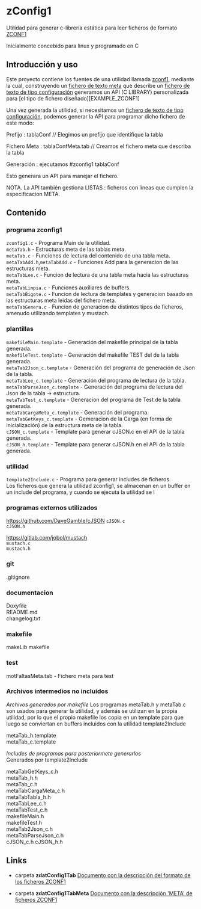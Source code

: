 # zConfig1
Utilidad para generar c-libreria estática para leer ficheros de formato [ZCONF1][TAB_ZCONF1]

Inicialmente concebido para linux y programado en C

## Introducción y uso
Este proyecto contiene los fuentes de una utilidad llamada [zconf1][ZCONF1], mediante la cual, construyendo un [fichero de texto meta][META_ZCONF1] que describe un [fichero de texto de tipo configuración][TAB_ZCONF1] generamos un API (C LIBRARY) personalizada para [el tipo de fichero diseñado][EXAMPLE_ZCONF1] 

Una vez generada la utilidad, si necesitamos un [fichero de texto de tipo configuración][TAB_ZCONF1], podemos generar la API para programar dicho fichero de este modo:

Prefijo : tablaConf // Elegimos un prefijo que identifique la tabla

Fichero Meta : tablaConfMeta.tab // Creamos el fichero meta que describa la tabla

Generación : ejecutamos #zconfig1 tablaConf

Esto generara un API para manejar el fichero.

NOTA. La API también gestiona LISTAS : ficheros con lineas que cumplen la especificacion META.

## Contenido

### programa zconfig1
`zconfig1.c`    - Programa Main de la utilidad.  
`metaTab.h`	    - Estructuras meta de las tablas meta.  
`metaTab.c`	    - Funciones de lectura del contenido de una tabla meta.  
`metaTabAdd.h`,`metaTabAdd.c`  - Funciones Add para la generacion de las estructuras meta.  
`metaTabLee.c`	- Funcion de lectura de una tabla meta hacia las estructuras meta.  
`metaTabLimpia.c`	    - Funciones auxiliares de buffers.  
`metaTabBigote.c`	- Funcion de lectura de templates y generacion basado en las estructuras meta leidas del fichero meta.  
`metaTabGenera.c`	- Funcion de generacion de distintos tipos de ficheros, amenudo utilizando templates y mustach.  

### plantillas
`makefileMain.template`       - Generación del makefile principal de la tabla generada.  
`makefileTest.template`       - Generación del makefile TEST del  de la tabla generada.  
`metaTab2Json_c.template`	    - Generación del programa de generación de Json de la tabla.  
`metaTabLee_c.template`       - Generación del programa de lectura de la tabla.  
`metaTabParseJson_c.template` - Generación del programa de lectura del Json de la tabla -> estructura.  
`metaTabTest_c.template`	    - Generacion del programa de Test de la tabla generada.  
`metaTabCargaMeta_c.template` - Generación del programa.  
`metaTabGetKeys_c.template`   - Gemeracion de la Carga (en forma de inicialización) de la estructura meta de la tabla.  
`cJSON_c.template`            - Template para generar cJSON.c en el API de la tabla generada.  
`cJSON_h.template`	          - Template para generar cJSON.h en el API de la tabla generada.  
### utilidad
`template2Include.c`	- Programa para generar includes de ficheros.  
Los ficheros que genera la utilidad zconfig1, se almacenan en un buffer en un include del programa, y cuando se ejecuta la utilidad se l

### programas externos utilizados
https://github.com/DaveGamble/cJSON
`cJSON.c`  
`cJSON.h`  

https://gitlab.com/jobol/mustach  
`mustach.c`	 
`mustach.h`	 

### git
.gitignore	

### documentacion
Doxyfile	
README.md	 
changelog.txt	 

### makefile
makeLib	
makefile	


### test
motFaltasMeta.tab  - Fichero meta para test  

### Archivos intermedios no incluidos

*Archivos generados por makefile*
Los programas metaTab.h y metaTab.c son usados para generar la utilidad, y además se utilizan en la propia utilidad, por lo que el propio makefile los copia en un template para que luego se conviertan en buffers incluidos con la utilidad template2Include

metaTab_h.template  
metaTab_c.template  



 *Includes de programas para posteriormete generarlos*  
 Generados por template2Include
 
 metaTabGetKeys_c.h  
 metaTab_h.h  
 metaTab_c.h  
 metaTabCargaMeta_c.h  
 metaTabTabla_h.h  
 metaTabLee_c.h  
 metaTabTest_c.h  
 makefileMain.h  
 makefileTest.h  
 metaTab2Json_c.h   
 metaTabParseJson_c.h  
 cJSON_c.h 
 cJSON_h.h




## Links
* carpeta **zdatConfig1Tab** 
[Documento con la descripción del formato de los ficheros ZCONF1][TAB_ZCONF1]

* carpeta **zdatConfig1TabMeta** 
[Documento con la descripción 'META' de ficheros ZCONF1][META_ZCONF1]



[TAB_ZCONF1]: ../zdatConfig1Tab/readme.md "Descripción del formato de ficheros ZCONF1"
[META_ZCONF1]: ../zdatConfig1TabMeta/readme.md "Descripción del formato de ficheros META_ZCONF1"
[ZCONF1]: README.md "Fuentes en C para la generación de programas de manejo de ficheros ZCONF1"

